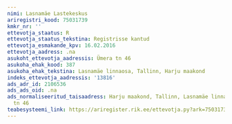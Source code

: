 ```yaml
---
nimi: Lasnamäe Lastekeskus
ariregistri_kood: 75031739
kmkr_nr: ''
ettevotja_staatus: R
ettevotja_staatus_tekstina: Registrisse kantud
ettevotja_esmakande_kpv: 16.02.2016
ettevotja_aadress: .na
asukoht_ettevotja_aadressis: Ümera tn 46
asukoha_ehak_kood: 387
asukoha_ehak_tekstina: Lasnamäe linnaosa, Tallinn, Harju maakond
indeks_ettevotja_aadressis: '13816'
ads_adr_id: 2106536
ads_ads_oid: .na
ads_normaliseeritud_taisaadress: Harju maakond, Tallinn, Lasnamäe linnaosa, Ümera
  tn 46
teabesysteemi_link: https://ariregister.rik.ee/ettevotja.py?ark=75031739&ref=rekvisiidid
---
```

